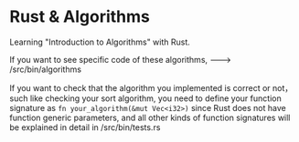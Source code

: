 # Rust & Algorithms
Learning "Introduction to Algorithms" with Rust. 

If you want to see specific code of these algorithms, ---> /src/bin/algorithms

If you want to check that the algorithm you implemented is correct or not，such like checking your sort algorithm, you need to define your function signature as `fn your_algorithm(&mut Vec<i32>)` since Rust does not have function generic parameters,
and all other kinds of function signatures will be explained in detail in /src/bin/tests.rs